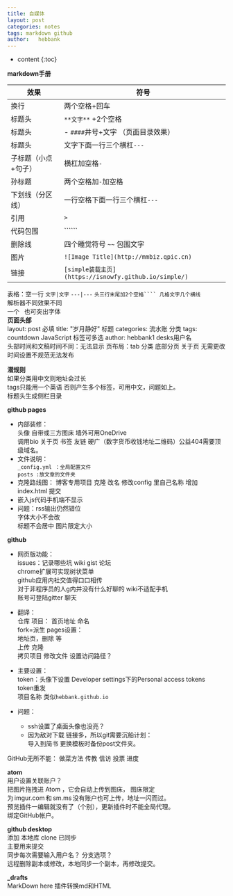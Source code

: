 ```yaml
---
title: 自媒体
layout: post
categories: notes
tags: markdown github
author:   hebbank
---
```


* content
{:toc}


**markdown手册**  

效果|符号  
---|---   
换行|两个空格+回车   
标题头|``**文字**``   +2个空格
标题头| - ``####``井号+文字  （页面目录效果）
标题头|文字下面一行三个横杠``---``  
子标题（小点+句子）|横杠加空格`` - ``    
孙标题|两个空格加``-``加空格  
下划线（分区线）|一行空格下面一行三个横杠``---``   
引用 |``>``  
代码包围| ``````    
删除线|四个睡觉符号  ``~~``  包围文字  
图片|``![Image Title](http://mmbiz.qpic.cn)  ``   
链接|``[simple装载主页](https://isnowfy.github.io/simple/) ``   




表格：空一行  ``文字|文字`` ``---|---`` ``头三行末尾加2个空格```` 几格文字几个横线``    
解析器不同效果不同  
一个` ` 也可突出字体   
**页面头部**   
layout: post 必填
title:  "岁月静好"  标题
categories: 流水账  分类
tags:  countdown JavaScript   标签可多选
author: hebbank1   desks用户名  
头部时间和文稿时间不同：无法显示
页布局：tab 分类 底部分页 关于页 无需更改  
时间设置不规范无法发布  

**潜规则**  
如果分类用中文则地址会过长  
tags只能用一个英语  否则产生多个标签，可用中文，问题如上。    
标题头生成侧栏目录   

**github pages**   
- 内部装修：  
头像 自带或三方图床 墙外可用OneDrive   
调用bio 关于页 书签 友链 硬广（数字货币收钱地址二维码）公益404需要顶级域名。    
- 文件说明：   
``_config.yml ：全局配置文件``   
``posts :放文章的文件夹``    
- 克隆路线图：
博客专用项目 克隆 改名 修改config 里自己名称 增加index.html 提交   
- 嵌入js代码手机端不显示  
- 问题：rss输出仍然错位  
字体大小不会改  
标题不会居中  图片限定大小  


**github**   
- 网页版功能：  
issues：记录哪些坑 wiki gist 论坛  
chrome扩展可实现树状菜单  
github应用内社交值得口口相传    
对于非程序员的人g内并没有什么好聊的
wiki不适配手机    
账号可登陆gitter 聊天  
- 翻译：  
仓库  项目： 首页地址 命名    
fork=派生
pages设置：  
地址页，删除 等  
上传  克隆  
拷贝项目 修改文件 设置访问路径？  


- 主要设置：  
token：头像下设置  Developer settings下的Personal access tokens   
token重发   
项目名称 类似`hebbank.github.io`  

- 问题：
  - ssh设置了桌面头像也没亮？  
  - 因为敌对下载 链接多，所以git需要沉船计划：  
  导入到简书
  更换模板时备份post文件夹。  

GitHub无所不能： 做菜方法 传教 信访 投票 进度   

**atom**   
用户设置关联账户？   
把图片拖拽进 Atom ，它会自动上传到图床，
图床限定为 imgur.com 和 sm.ms 没有账户也可上传，地址一闪而过。    
预览插件一编辑就没有了（个别），更新插件时不能全局代理。     
绑定GitHub帐户。  

**github desktop**    
添加 本地库 clone 已同步   
主要用来提交   
同步每次需要输入用户名？
分支选项？   
远程删除副本或修改，本地同步一个副本，再修改提交。  



**_drafts**  
MarkDown here 插件转换md和HTML  
